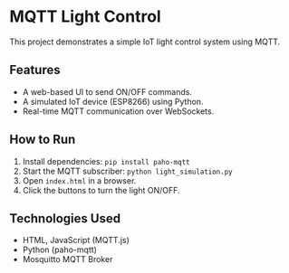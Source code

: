 # MQTT Light Control

This project demonstrates a simple IoT light control system using MQTT.

## Features
- A web-based UI to send ON/OFF commands.
- A simulated IoT device (ESP8266) using Python.
- Real-time MQTT communication over WebSockets.

## How to Run
1. Install dependencies: `pip install paho-mqtt`
2. Start the MQTT subscriber: `python light_simulation.py`
3. Open `index.html` in a browser.
4. Click the buttons to turn the light ON/OFF.

## Technologies Used
- HTML, JavaScript (MQTT.js)
- Python (paho-mqtt)
- Mosquitto MQTT Broker


